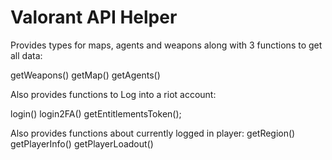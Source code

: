 # Valorant API Helper

Provides types for maps, agents and weapons along with 3 functions to get all data:

getWeapons()
getMap()
getAgents()

Also provides functions to Log into a riot account:

login()
login2FA()
getEntitlementsToken();

Also provides functions about currently logged in player:
getRegion()
getPlayerInfo()
getPlayerLoadout()